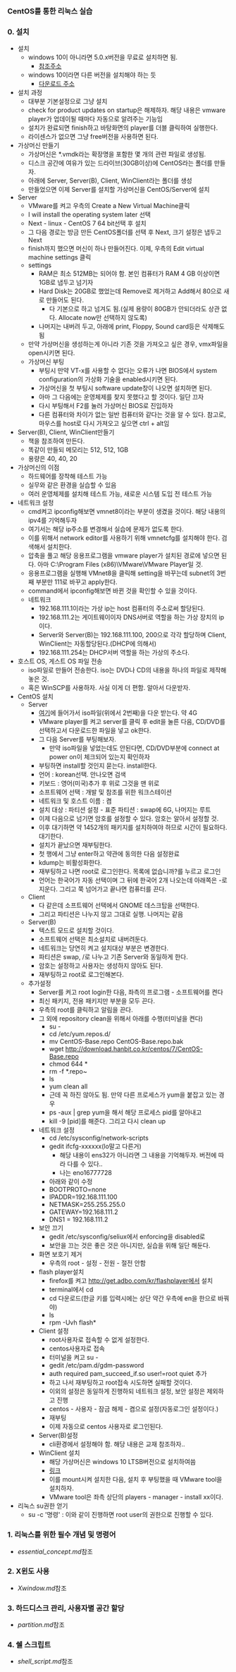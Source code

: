### CentOS를 통한 리눅스 실습
### 0. 설치
- 설치
    - windows 10이 아니라면 5.0.x버전을 무료로 설치하면 됨.
        - <a href="https://my.vmware.com/en/web/vmware/free#desktop_end_user_computing/vmware_workstation_player/5_0">참조주소</a>
    - windows 10이라면 다른 버전을 설치해야 하는 듯
        - <a href="https://my.vmware.com/en/web/vmware/free#desktop_end_user_computing/vmware_workstation_player/14_0">다운로드 주소</a>
- 설치 과정
    - 대부분 기본설정으로 그냥 설치
    - check for product updates on startup은 해제하자. 해당 내용은 vmware player가 업데이될 때마다 자동으로 알려주는 기능임
    - 설치가 완료되면 finish하고 바탕화면의 player를 더블 클릭하여 실행한다.
    - 라이센스가 없으면 그냥 free버전을 사용하면 된다.
- 가상머신 만들기
    - 가상머신은 *.vmdk라는 확장명을 포함한 몇 개의 관련 파일로 생성됨.
    - 디스크 공간에 여유가 있는 드라이브(30GB이상)에 CentOS라는 폴더를 만들자.
    - 아래에 Server, Server(B), Client, WinClient라는 폴더를 생성
    - 만들었으면 이제 Server를 설치할 가상머신을 CentOS/Server에 설치
- Server
    - VMware를 켜고 우측의 Create a New Virtual Machine클릭
    - I will install the operating system later 선택
    - Next - linux - CentOS 7 64 bit선택 후 설치
    - 그 다음 경로는 방금 만든 CentOS폴더를 선택 후 Next, 크기 설정은 냅두고 Next
    - finish까지 했으면 머신이 하나 만들어진다. 이제, 우측의 Edit virtual machine settings 클릭
    - settings
        - RAM은 최소 512MB는 되어야 함. 본인 컴퓨터가 RAM 4 GB 이상이면 1GB로 냅두고 넘기자
        - Hard Disk는 20GB로 했었는데 Remove로 제거하고 Add해서 80으로 새로 만들어도 된다.
            - 다 기본으로 하고 넘겨도 됨.(실제 용량이 80GB가 안되더라도 상관 없다. Allocate now만 선택하지 않도록)
        - 나머지는 내버려 두고, 아래에 print, Floppy, Sound card등은 삭제해도 됨
    - 만약 가상머신을 생성하는게 아니라 기존 것을 가져오고 싶은 경우, vmx파일을 open시키면 된다.
    - 가상머신 부팅
        - 부팅시 만약 VT-x를 사용할 수 없다는 오류가 나면 BIOS에서 system configuration의 가상화 기술을 enabled시키면 된다.
        - 가상머신을 첫 부팅시 software update창이 나오면 설치하면 된다.
        - 아마 그 다음에는 운영체제를 찾지 못했다고 할 것이다. 일단 끄자
        - 다시 부팅해서 F2를 눌러 가상머신 BIOS로 진입하자
        - 다른 컴퓨터와 차이가 없는 일반 컴퓨터와 같다는 것을 알 수 있다. 참고로, 마우스를 host로 다시 가져오고 싶으면 ctrl + alt임
- Server(B), Client, WinClient만들기
    - 책을 참조하여 만든다.
    - 똑같이 만들되 메모리는 512, 512, 1GB
    - 용량은 40, 40, 20
- 가상머신의 이점
    - 하드웨어를 장착해 테스트 가능
    - 실무와 같은 환경을 실습할 수 있음
    - 여러 운영체제를 설치해 테스트 가능, 새로운 시스템 도입 전 테스트 가능
- 네트워크 설정
    - cmd켜고 ipconfig해보면 vmnet8이라는 부분이 생겼을 것이다. 해당 내용의 ipv4를 기억해두자
    - 여기서는 해당 ip주소를 변경해서 실습에 문제가 없도록 한다.
    - 이를 위해서 network editor를 사용하기 위해 vmnetcfg를 설치해야 한다. 검색해서 설치한다.
    - 압축을 풀고 해당 응용프로그램을 vmware player가 설치된 경로에 넣으면 된다. 아마 C:\Program Files (x86)\VMware\VMware Player일 것.
    - 응용프로그램을 실행해 VMnet8을 클릭해 setting을 바꾸는데 subnet의 3번째 부분만 111로 바꾸고 apply한다.
    - command에서 ipconfig해보면 바뀐 것을 확인할 수 있을 것이다.
    - 네트워크
        - 192.168.111.1이라는 가상 ip는 host 컴퓨터의 주소로써 할당된다.
        - 192.168.111.2는 게이트웨이이자 DNS서버로 역할을 하는 가상 장치의 ip이다.
        - Server와 Server(B)는 192.168.111.100, 200으로 각각 할당하며 Client, WinClient는 자동할당된다.(DHCP에 의해서)
        - 192.168.111.254는 DHCP서버 역할을 하는 가상의 주소다.
- 호스트 OS, 게스트 OS 파일 전송
    - iso파일로 만들어 전송한다. iso는 DVD나 CD의 내용을 하나의 파일로 제작해 놓은 것.
    - 혹은 WinSCP를 사용하자. 사실 이게 더 편함. 알아서 다운받자.
- CentOS 설치
    - Server
        - <a href="http://archive.kernel.org/centos-vault/7.0.1406/isos/x86_64/">여기</a>에 들어가서 iso파일(위에서 2번째)을 다운 받는다. 약 4G
        - VMware player를 켜고 server를 클릭 후 edit을 눌른 다음, CD/DVD를 선택하고서 다운로드한 파일을 넣고 ok한다.
        - 그 다음 Server를 부팅해보자.
            - 만약 iso파일을 넣었는데도 안된다면, CD/DVD부분에 connect at power on이 체크되어 있는지 확인하자
        - 부팅하면 install할 것인지 묻는다. install한다.
        - 언어 : korean선택. 안나오면 검색
        - 키보드 : 영어(미국)추가 후 위로 그것을 맨 위로
        - 소프트웨어 선택 : 개발 및 참조를 위한 워크스테이션
        - 네트워크 및 호스트 이름 : 켬
        - 설치 대상 : 파티션 설정 - 표준 파티션 : swap에 6G, 나머지는 루트
        - 이제 다음으로 넘기면 암호를 설정할 수 있다. 암호는 알아서 설정할 것.
        - 이후 대기하면 약 1452개의 패키지를 설치하여야 하므로 시간이 필요하다. 대기한다.
        - 설치가 끝났으면 재부팅한다.
        - 첫 행에서 그냥 enter하고 약관에 동의한 다음 설정완료
        - kdump는 비활성화한다.
        - 재부팅하고 나면 root로 로그인한다. 목록에 없습니까?를 누르고 로그인
        - 언어는 한국어가 자동 선택이며 그 뒤에 한국어 2개 나오는데 아래쪽은 -로 지운다. 그리고 쭉 넘어가고 끝나면 컴퓨터를 끈다.
    - Client
        - 다 같은데 소프트웨어 선택에서 GNOME 데스크탑을 선택한다.
        - 그리고 파티션은 나누지 않고 그대로 실행. 나머지는 같음
    - Server(B)
        - 텍스트 모드로 설치할 것이다.
        - 소프트웨어 선택은 최소설치로 내버려둔다.
        - 네트워크는 당연히 켜고 설치대상 부분은 변경한다.
        - 파티션은 swap, /로 나누고 기존 Server와 동일하게 한다.
        - 암호는 설정하고 사용자는 생성하지 않아도 된다.
        - 재부팅하고 root로 로그인해본다.
    - 추가설정
        - Server를 켜고 root login한 다음, 좌측의 프로그램 - 소프트웨어를 켠다
        - 최신 패키지, 전용 패키지만 부분을 모두 끈다.
        - 우측의 root를 클릭하고 알림을 끈다.
        - 그 외에 repository clean을 위해서 아래를 수행(터미널을 켠다)
            - su -
            - cd /etc/yum.repos.d/
            - mv CentOS-Base.repo CentOS-Base.repo.bak
            - wget http://download.hanbit.co.kr/centos/7/CentOS-Base.repo
            - chmod 644 *
            - rm -f *.repo~
            - ls
            - yum clean all
            - 근데 꼭 하진 않아도 됨. 만약 다른 프로세스가 yum을 붙잡고 있는 경우
            - ps -aux | grep yum을 해서 해당 프로세스 pid를 알아내고
            - kill -9 [pid]를 해준다. 그리고 다시 clean up
        - 네트워크 설정
            - cd /etc/sysconfig/network-scripts
            - gedit ifcfg-xxxxxx(lo말고 다른거)
                - 해당 내용이 ens32가 아니라면 그 내용을 기억해두자. 버전에 따라 다를 수 있다..
                - 나는 eno16777728
            - 아래와 같이 수정
            -   BOOTPROTO=none
            -   IPADDR=192.168.111.100
            -   NETMASK=255.255.255.0
            -   GATEWAY=192.168.111.2
            -   DNS1 = 192.168.111.2
        - 보안 끄기
            - gedit /etc/sysconfig/seliux에서 enforcing을 disabled로
            - 보안을 끄는 것은 좋은 것은 아니지만, 실습을 위해 일단 해둔다.
        - 화면 보호기 제거
            - 우측의 root - 설정 - 전원 - 절전 안함
        - flash player설치
            - firefox를 켜고 http://get.adbo.com/kr/flashplayer에서 설치
            - terminal에서 cd
            - cd 다운로드(한글 키를 입력시에는 상단 약간 우측에 en을 한으로 바꿔야)
            - ls
            - rpm -Uvh flash*
        - Client 설정
            - root사용자로 접속할 수 없게 설정한다.
            - centos사용자로 접속
            - 터미널을 켜고 su - 
            - gedit /etc/pam.d/gdm-password
            - auth required pam_succeed_if.so user!=root quiet 추가
            - 하고 나서 재부팅하고 root접속 시도하면 실패할 것이다.
            - 이외의 설정은 동일하게 진행하되 네트워크 설정, 보안 설정은 제외하고 진행
            - centos - 사용자 - 잠금 해제 - 켬으로 설정(자동로그인 설정이다.)
            - 재부팅
            - 이제 자동으로 centos 사용자로 로그인된다.
        - Server(B)설정
            - cli환경에서 설정해야 함. 해당 내용은 교재 참조하자..
        - WinClient 설치
            - 해당 가상머신은 windows 10 LTSB버전으로 설치하여씀
            - <a href="https://www.microsoft.com/ko-kr/evalcenter/evaluate-windows-10-enterprise">링크</a>
            - 이를 mount시켜 설치한 다음, 설치 후 부팅했을 때 VMware tool을 설치하자.
            - VMware tool은 좌측 상단의 players - manager - install xx이다.
- 리눅스 su권한 얻기
    - su -c '명령' : 이와 같이 진행하면 root user의 권한으로 진행할 수 있다.
### 1. 리눅스를 위한 필수 개념 및 명령어
- *essential_concept.md*참조
### 2. X윈도 사용
- *Xwindow.md*참조
### 3. 하드디스크 관리, 사용자별 공간 할당
- *partition.md*참조
### 4. 쉘 스크립트
- *shell_script.md*참조